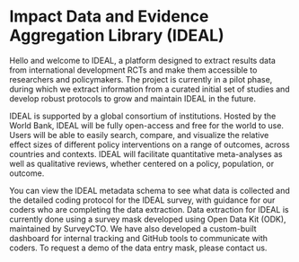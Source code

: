 # Impact Data and Evidence Aggregation Library (IDEAL)

Hello and welcome to IDEAL, a platform designed to extract results data from international development RCTs and make them accessible to researchers and policymakers. The project is currently in a pilot phase, during which we extract information from a curated initial set of studies and develop robust protocols to grow and maintain IDEAL in the future.

IDEAL is supported by a global consortium of institutions. Hosted by the World Bank, IDEAL will be fully open-access and free for the world to use. Users will be able to easily search, compare, and visualize the relative effect sizes of different policy interventions on a range of outcomes, across countries and contexts. IDEAL will facilitate quantitative meta-analyses as well as qualitative reviews, whether centered on a policy, population, or outcome.

You can view the IDEAL metadata schema to see what data is collected and the detailed coding protocol for the IDEAL survey, with guidance for our coders who are completing the data extraction. Data extraction for IDEAL is currently done using a survey mask developed using Open Data Kit (ODK), maintained by SurveyCTO. We have also developed a custom-built dashboard for internal tracking and GitHub tools to communicate with coders. To request a demo of the data entry mask, please contact us.
